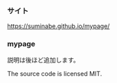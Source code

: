 ### サイト
https://suminabe.github.io/mypage/

### mypage
説明は後ほど追加します。

The source code is licensed MIT. 
